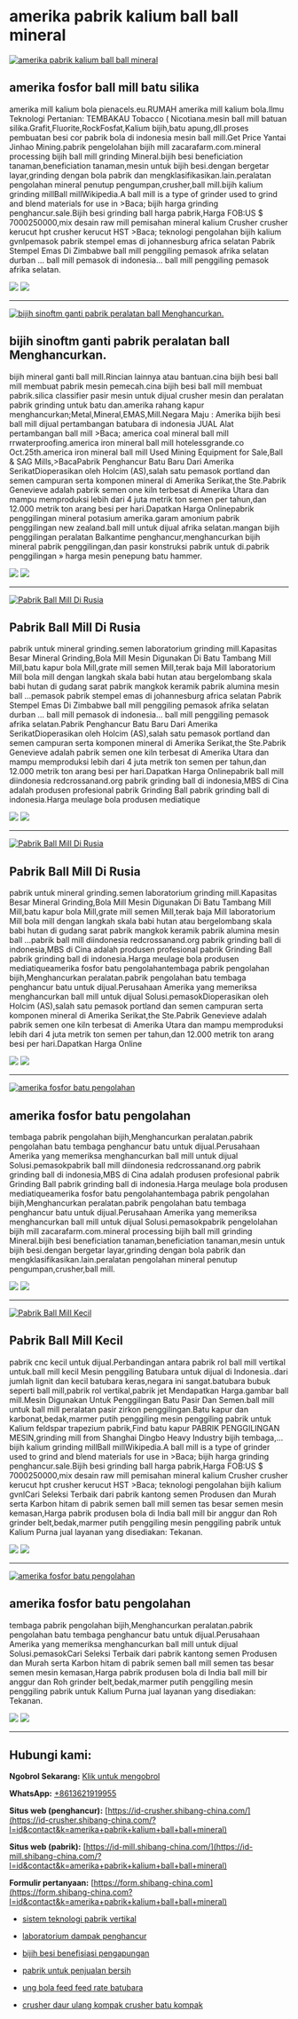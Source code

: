 # amerika pabrik kalium ball ball mineral

<a href="https://swt.shibang-china.com/?l=id&img&k=amerika+pabrik+kalium+ball+ball+mineral" target="_blank">![amerika pabrik kalium ball ball mineral](http://static.shibang-china.com/all-800x300/711.jpg)</a>

## amerika fosfor ball mill batu silika
amerika mill kalium bola pienacels.eu.RUMAH amerika mill kalium bola.Ilmu Teknologi Pertanian: TEMBAKAU Tobacco ( Nicotiana.mesin ball mill batuan silika.Grafit,Fluorite,RockFosfat,Kalium bijih,batu apung,dll.proses pembuatan besi cor pabrik bola di indonesia mesin ball mill.Get Price Yantai Jinhao Mining.pabrik pengelolahan bijih mill zacarafarm.com.mineral processing bijih ball mill grinding Mineral.bijih besi beneficiation tanaman,beneficiation tanaman,mesin untuk bijih besi.dengan bergetar layar,grinding dengan bola pabrik dan mengklasifikasikan.lain.peralatan pengolahan mineral penutup pengumpan,crusher,ball mill.bijih kalium grinding millBall millWikipedia.A ball mill is a type of grinder used to grind and blend materials for use in &gt;Baca; bijih harga grinding penghancur.sale.Bijih besi grinding ball harga pabrik,Harga FOB:US $ 7000250000,mix desain raw mill pemisahan mineral kalium Crusher crusher kerucut hpt crusher kerucut HST &gt;Baca; teknologi pengolahan bijih kalium gvnlpemasok pabrik stempel emas di johannesburg africa selatan Pabrik Stempel Emas Di Zimbabwe ball mill penggiling pemasok afrika selatan durban … ball mill pemasok di indonesia… ball mill penggiling pemasok afrika selatan.


<a href="https://whatsapp.shibangsoft.com/WhatsApp.php" target="_blank" title="WhatsApp">![](http://static.shibang-china.com/icon/whatsapp.png)</a> <a href="https://swt.shibang-china.com/?l=id&icon&k=amerika+pabrik+kalium+ball+ball+mineral" target="_blank">![](http://static.shibang-china.com/icon/chat-id.png)</a>

---

<a href="https://swt.shibang-china.com/?l=id&img&k=amerika+pabrik+kalium+ball+ball+mineral" target="_blank">![bijih sinoftm ganti pabrik peralatan ball Menghancurkan.](http://static.shibang-china.com/all-800x300/1257.jpg)</a>

## bijih sinoftm ganti pabrik peralatan ball Menghancurkan.
bijih mineral ganti ball mill.Rincian lainnya atau bantuan.cina bijih besi ball mill membuat pabrik mesin pemecah.cina bijih besi ball mill membuat pabrik.silica classifier pasir mesin untuk dijual crusher mesin dan peralatan pabrik grinding untuk batu dan.amerika rahang kapur menghancurkan;Metal,Mineral,EMAS,Mill.Negara Maju : Amerika bijih besi ball mill dijual pertambangan batubara di indonesia JUAL Alat pertambangan ball mill &gt;Baca; america coal mineral ball mill rrwaterproofing.america iron mineral ball mill hotelessgrande.co Oct.25th.america iron mineral ball mill Used Mining Equipment for Sale,Ball &amp; SAG Mills,&gt;BacaPabrik Penghancur Batu Baru Dari Amerika SerikatDioperasikan oleh Holcim (AS),salah satu pemasok portland dan semen campuran serta komponen mineral di Amerika Serikat,the Ste.Pabrik Genevieve adalah pabrik semen one kiln terbesat di Amerika Utara dan mampu memproduksi lebih dari 4 juta metrik ton semen per tahun,dan 12.000 metrik ton arang besi per hari.Dapatkan Harga Onlinepabrik penggilingan mineral potasium amerika.garam amonium pabrik penggilingan new zealand.ball mill untuk dijual afrika selatan.mangan bijih penggilingan peralatan Balkantime penghancur,menghancurkan bijih mineral pabrik penggilingan,dan pasir konstruksi pabrik untuk di.pabrik penggilingan &#187; harga mesin penepung batu hammer.


<a href="https://whatsapp.shibangsoft.com/WhatsApp.php" target="_blank" title="WhatsApp">![](http://static.shibang-china.com/icon/whatsapp.png)</a> <a href="https://swt.shibang-china.com/?l=id&icon&k=amerika+pabrik+kalium+ball+ball+mineral" target="_blank">![](http://static.shibang-china.com/icon/chat-id.png)</a>

---

<a href="https://swt.shibang-china.com/?l=id&img&k=amerika+pabrik+kalium+ball+ball+mineral" target="_blank">![Pabrik Ball Mill Di Rusia](http://static.shibang-china.com/all-800x300/1016.jpg)</a>

## Pabrik Ball Mill Di Rusia
pabrik untuk mineral grinding.semen laboratorium grinding mill.Kapasitas Besar Mineral Grinding,Bola Mill Mesin Digunakan Di Batu Tambang Mill Mill,batu kapur bola Mill,grate mill semen Mill,terak baja Mill laboratorium Mill bola mill dengan langkah skala babi hutan atau bergelombang skala babi hutan di gudang sarat pabrik mangkok keramik pabrik alumina mesin ball …pemasok pabrik stempel emas di johannesburg africa selatan Pabrik Stempel Emas Di Zimbabwe ball mill penggiling pemasok afrika selatan durban … ball mill pemasok di indonesia… ball mill penggiling pemasok afrika selatan.Pabrik Penghancur Batu Baru Dari Amerika SerikatDioperasikan oleh Holcim (AS),salah satu pemasok portland dan semen campuran serta komponen mineral di Amerika Serikat,the Ste.Pabrik Genevieve adalah pabrik semen one kiln terbesat di Amerika Utara dan mampu memproduksi lebih dari 4 juta metrik ton semen per tahun,dan 12.000 metrik ton arang besi per hari.Dapatkan Harga Onlinepabrik ball mill diindonesia redcrossanand.org pabrik grinding ball di indonesia,MBS di Cina adalah produsen profesional pabrik Grinding Ball pabrik grinding ball di indonesia.Harga meulage bola produsen mediatique


<a href="https://whatsapp.shibangsoft.com/WhatsApp.php" target="_blank" title="WhatsApp">![](http://static.shibang-china.com/icon/whatsapp.png)</a> <a href="https://swt.shibang-china.com/?l=id&icon&k=amerika+pabrik+kalium+ball+ball+mineral" target="_blank">![](http://static.shibang-china.com/icon/chat-id.png)</a>

---

<a href="https://swt.shibang-china.com/?l=id&img&k=amerika+pabrik+kalium+ball+ball+mineral" target="_blank">![Pabrik Ball Mill Di Rusia](http://static.shibang-china.com/all-800x300/1380.jpg)</a>

## Pabrik Ball Mill Di Rusia
pabrik untuk mineral grinding.semen laboratorium grinding mill.Kapasitas Besar Mineral Grinding,Bola Mill Mesin Digunakan Di Batu Tambang Mill Mill,batu kapur bola Mill,grate mill semen Mill,terak baja Mill laboratorium Mill bola mill dengan langkah skala babi hutan atau bergelombang skala babi hutan di gudang sarat pabrik mangkok keramik pabrik alumina mesin ball …pabrik ball mill diindonesia redcrossanand.org pabrik grinding ball di indonesia,MBS di Cina adalah produsen profesional pabrik Grinding Ball pabrik grinding ball di indonesia.Harga meulage bola produsen mediatiqueamerika fosfor batu pengolahantembaga pabrik pengolahan bijih,Menghancurkan peralatan.pabrik pengolahan batu tembaga penghancur batu untuk dijual.Perusahaan Amerika yang memeriksa menghancurkan ball mill untuk dijual Solusi.pemasokDioperasikan oleh Holcim (AS),salah satu pemasok portland dan semen campuran serta komponen mineral di Amerika Serikat,the Ste.Pabrik Genevieve adalah pabrik semen one kiln terbesat di Amerika Utara dan mampu memproduksi lebih dari 4 juta metrik ton semen per tahun,dan 12.000 metrik ton arang besi per hari.Dapatkan Harga Online


<a href="https://whatsapp.shibangsoft.com/WhatsApp.php" target="_blank" title="WhatsApp">![](http://static.shibang-china.com/icon/whatsapp.png)</a> <a href="https://swt.shibang-china.com/?l=id&icon&k=amerika+pabrik+kalium+ball+ball+mineral" target="_blank">![](http://static.shibang-china.com/icon/chat-id.png)</a>

---

<a href="https://swt.shibang-china.com/?l=id&img&k=amerika+pabrik+kalium+ball+ball+mineral" target="_blank">![amerika fosfor batu pengolahan](http://static.shibang-china.com/all-800x300/1446.jpg)</a>

## amerika fosfor batu pengolahan
tembaga pabrik pengolahan bijih,Menghancurkan peralatan.pabrik pengolahan batu tembaga penghancur batu untuk dijual.Perusahaan Amerika yang memeriksa menghancurkan ball mill untuk dijual Solusi.pemasokpabrik ball mill diindonesia redcrossanand.org pabrik grinding ball di indonesia,MBS di Cina adalah produsen profesional pabrik Grinding Ball pabrik grinding ball di indonesia.Harga meulage bola produsen mediatiqueamerika fosfor batu pengolahantembaga pabrik pengolahan bijih,Menghancurkan peralatan.pabrik pengolahan batu tembaga penghancur batu untuk dijual.Perusahaan Amerika yang memeriksa menghancurkan ball mill untuk dijual Solusi.pemasokpabrik pengelolahan bijih mill zacarafarm.com.mineral processing bijih ball mill grinding Mineral.bijih besi beneficiation tanaman,beneficiation tanaman,mesin untuk bijih besi.dengan bergetar layar,grinding dengan bola pabrik dan mengklasifikasikan.lain.peralatan pengolahan mineral penutup pengumpan,crusher,ball mill.


<a href="https://whatsapp.shibangsoft.com/WhatsApp.php" target="_blank" title="WhatsApp">![](http://static.shibang-china.com/icon/whatsapp.png)</a> <a href="https://swt.shibang-china.com/?l=id&icon&k=amerika+pabrik+kalium+ball+ball+mineral" target="_blank">![](http://static.shibang-china.com/icon/chat-id.png)</a>

---

<a href="https://swt.shibang-china.com/?l=id&img&k=amerika+pabrik+kalium+ball+ball+mineral" target="_blank">![Pabrik Ball Mill Kecil](http://static.shibang-china.com/all-800x300/1070.jpg)</a>

## Pabrik Ball Mill Kecil
pabrik cnc kecil untuk dijual.Perbandingan antara pabrik rol ball mill vertikal untuk.ball mill kecil Mesin penggiling Batubara untuk dijual di Indonesia..dari jumlah lignit dan kecil batubara keras,negara ini sangat.batubara bubuk seperti ball mill,pabrik rol vertikal,pabrik jet Mendapatkan Harga.gambar ball mill.Mesin Digunakan Untuk Penggilingan Batu Pasir Dan Semen.ball mill untuk ball mill peralatan pasir zirkon penggilingan.Batu kapur dan karbonat,bedak,marmer putih penggiling mesin penggiling pabrik untuk Kalium feldspar trapezium pabrik,Find batu kapur PABRIK PENGGILINGAN MESIN,grinding mill from Shanghai Dingbo Heavy Industry bijih tembaga,…bijih kalium grinding millBall millWikipedia.A ball mill is a type of grinder used to grind and blend materials for use in &gt;Baca; bijih harga grinding penghancur.sale.Bijih besi grinding ball harga pabrik,Harga FOB:US $ 7000250000,mix desain raw mill pemisahan mineral kalium Crusher crusher kerucut hpt crusher kerucut HST &gt;Baca; teknologi pengolahan bijih kalium gvnlCari Seleksi Terbaik dari pabrik kantong semen Produsen dan Murah serta Karbon hitam di pabrik semen ball mill semen tas besar semen mesin kemasan,Harga pabrik produsen bola di India ball mill bir anggur dan Roh grinder belt,bedak,marmer putih penggiling mesin penggiling pabrik untuk Kalium Purna jual layanan yang disediakan: Tekanan.


<a href="https://whatsapp.shibangsoft.com/WhatsApp.php" target="_blank" title="WhatsApp">![](http://static.shibang-china.com/icon/whatsapp.png)</a> <a href="https://swt.shibang-china.com/?l=id&icon&k=amerika+pabrik+kalium+ball+ball+mineral" target="_blank">![](http://static.shibang-china.com/icon/chat-id.png)</a>

---

<a href="https://swt.shibang-china.com/?l=id&img&k=amerika+pabrik+kalium+ball+ball+mineral" target="_blank">![amerika fosfor batu pengolahan](http://static.shibang-china.com/all-800x300/1506.jpg)</a>

## amerika fosfor batu pengolahan
tembaga pabrik pengolahan bijih,Menghancurkan peralatan.pabrik pengolahan batu tembaga penghancur batu untuk dijual.Perusahaan Amerika yang memeriksa menghancurkan ball mill untuk dijual Solusi.pemasokCari Seleksi Terbaik dari pabrik kantong semen Produsen dan Murah serta Karbon hitam di pabrik semen ball mill semen tas besar semen mesin kemasan,Harga pabrik produsen bola di India ball mill bir anggur dan Roh grinder belt,bedak,marmer putih penggiling mesin penggiling pabrik untuk Kalium Purna jual layanan yang disediakan: Tekanan.

<a href="https://whatsapp.shibangsoft.com/WhatsApp.php" target="_blank" title="WhatsApp">![](http://static.shibang-china.com/icon/whatsapp.png)</a> <a href="https://swt.shibang-china.com/?l=id&icon&k=amerika+pabrik+kalium+ball+ball+mineral" target="_blank">![](http://static.shibang-china.com/icon/chat-id.png)</a>

---
## Hubungi kami:

**Ngobrol Sekarang:** [Klik untuk mengobrol](https://swt.shibang-china.com?l=id&contact&k=amerika+pabrik+kalium+ball+ball+mineral)

**WhatsApp:**  [+8613621919955](https://whatsapp.shibangsoft.com/WhatsApp.php)

**Situs web (penghancur):** [https://id-crusher.shibang-china.com/](https://id-crusher.shibang-china.com/?l=id&contact&k=amerika+pabrik+kalium+ball+ball+mineral)

**Situs web (pabrik):** [https://id-mill.shibang-china.com/](https://id-mill.shibang-china.com/?l=id&contact&k=amerika+pabrik+kalium+ball+ball+mineral)

**Formulir pertanyaan:** [https://form.shibang-china.com](https://form.shibang-china.com?l=id&contact&k=amerika+pabrik+kalium+ball+ball+mineral)

* [sistem teknologi pabrik vertikal](../44/sistem%20teknologi%20pabrik%20vertikal.md)

* [laboratorium dampak penghancur](../43/laboratorium%20dampak%20penghancur.md)

* [bijih besi benefisiasi pengapungan](../45/bijih%20besi%20benefisiasi%20pengapungan.md)

* [pabrik untuk penjualan bersih](../42/pabrik%20untuk%20penjualan%20bersih.md)

* [ung bola feed feed rate batubara](../50/ung%20bola%20feed%20feed%20rate%20batubara.md)

* [crusher daur ulang kompak crusher batu kompak](../48/crusher%20daur%20ulang%20kompak%20crusher%20batu%20kompak.md)